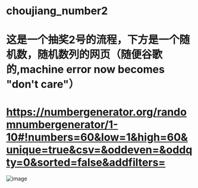 # choujiang_number2

# 这是一个抽奖2号的流程，下方是一个随机数，随机数列的网页（随便谷歌的,machine error now becomes "don't care"）

# https://numbergenerator.org/randomnumbergenerator/1-10#!numbers=60&low=1&high=60&unique=true&csv=&oddeven=&oddqty=0&sorted=false&addfilters=

![image](http://github.com/ZzzShirley/choujiang_number2_add_pic/raw/master/WeChatScreenshot_20210225222151.png)

